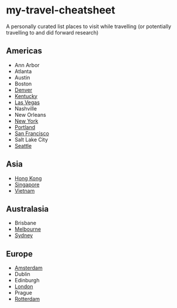 # my-travel-cheatsheet
A personally curated list places to visit while travelling (or potentially travelling to and did forward research)

## Americas
* Ann Arbor
* Atlanta
* Austin
* Boston
* [Denver](denver.md)
* [Kentucky](kentucky.md)
* [Las Vegas](las-vegas.md)
* Nashville
* New Orleans
* [New York](new-york-city.md)
* [Portland](portland.md)
* [San Francisco](san-francisco.md)
* Salt Lake City
* [Seattle](seattle.md)

## Asia
* [Hong Kong](hong-kong.md)
* [Singapore](singapore.md)
* [Vietnam](vietnam.md)

## Australasia
* Brisbane
* [Melbourne](melbourne.md)
* [Sydney](sydney.md)

## Europe
* [Amsterdam](amsterdam.md)
* Dublin
* Edinburgh
* [London](london.md)
* Prague
* [Rotterdam](rotterdam.md)
